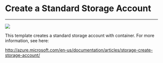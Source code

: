 # Create a Standard Storage Account
---
<a href="https://portal.azure.com/#create/Microsoft.Template/uri/https%3A%2F%2github.com%2Fnperumal%2Fazure-templates%2Fblob%2Fmaster%2Fshared-resources%2Fhdfs%2Fstorage%2Fcreate-storage-account-standard%2Fazuredeploy.json" target="_blank">
    <img src="http://azuredeploy.net/deploybutton.png"/>
</a>

This template creates a standard storage account with container. For more information, see here:

http://azure.microsoft.com/en-us/documentation/articles/storage-create-storage-account/